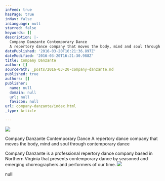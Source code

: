 ```yaml
---
inFeed: true
hasPage: true
inNav: false
inLanguage: null
starred: false
keywords: []
description: |-
  Company Danzante Contemporary Dance
  A repertory dance company that moves the body, mind and soul through contemporary dance
datePublished: '2016-03-20T16:21:36.897Z'
dateModified: '2016-03-20T16:21:30.988Z'
title: Company Danzante
author: []
sourcePath: _posts/2016-03-20-company-danzante.md
published: true
authors: []
publisher:
  name: null
  domain: null
  url: null
  favicon: null
url: company-danzante/index.html
_type: Article

---
```

![](https://the-grid-user-content.s3-us-west-2.amazonaws.com/d058d686-0c5e-4a51-a13a-71341382d61d.jpg)

Company Danzante Contemporary Dance
A repertory dance company that moves the body, mind and soul through contemporary dance

Company Danzante is a professional repertory dance company based in Northern Virginia that presents contemporary dance by seasoned and emerging choreographers and performers of our time.
![](https://the-grid-user-content.s3-us-west-2.amazonaws.com/ba01c0da-feae-4fa5-96a1-84c22da8ce1b.jpg)

null